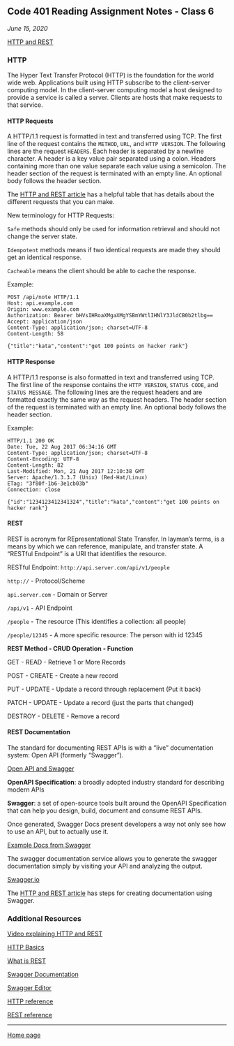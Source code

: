 ## Code 401 Reading Assignment Notes - Class 6

_June 15, 2020_

[HTTP and REST](http://codefellows.github.io/code-401-javascript-guide/curriculum/class-06/DISCUSSION.html)

### HTTP

The Hyper Text Transfer Protocol (HTTP) is the foundation for the world wide web. Applications built using HTTP subscribe to the client-server computing model. In the client-server computing model a host designed to provide a service is called a server. Clients are hosts that make requests to that service.

#### HTTP Requests

A HTTP/1.1 request is formatted in text and transferred using TCP. The first line of the request contains the `METHOD`, `URL`, and `HTTP VERSION`. The following lines are the request `HEADERS`. Each header is separated by a newline character. A header is a key value pair separated using a colon. Headers containing more than one value separate each value using a semicolon. The header section of the request is terminated with an empty line. An optional body follows the header section. 

The [HTTP and REST article](http://codefellows.github.io/code-401-javascript-guide/curriculum/class-06/DISCUSSION.html)  has a helpful table that has details about the different requests that you can make.

New terminology for HTTP Requests:

`Safe` methods should only be used for information retrieval and should not change the server state.

`Idempotent` methods means if two identical requests are made they should get an identical response. 

`Cacheable` means the client should be able to cache the response.

Example:
```
POST /api/note HTTP/1.1
Host: api.example.com
Origin: www.example.com
Authorization: Bearer bHVsIHRoaXMgaXMgYSBmYWtlIHNlY3JldCB0b2tlbg==
Accept: application/json
Content-Type: application/json; charset=UTF-8
Content-Length: 58

{"title":"kata","content":"get 100 points on hacker rank"}
```

#### HTTP Response

A HTTP/1.1 response is also formatted in text and transferred using TCP. The first line of the response contains the `HTTP VERSION`, `STATUS CODE`, and `STATUS MESSAGE`. The following lines are the request headers and are formatted exactly the same way as the request headers. The header section of the request is terminated with an empty line. An optional body follows the header section.

Example:

```
HTTP/1.1 200 OK
Date: Tue, 22 Aug 2017 06:34:16 GMT
Content-Type: application/json; charset=UTF-8
Content-Encoding: UTF-8
Content-Length: 82
Last-Modified: Mon, 21 Aug 2017 12:10:38 GMT
Server: Apache/1.3.3.7 (Unix) (Red-Hat/Linux)
ETag: "3f80f-1b6-3e1cb03b"
Connection: close

{"id":"1234123412341324","title":"kata","content":"get 100 points on hacker rank"}
```

#### REST

REST is acronym for REpresentational State Transfer. In layman’s terms, is a means by which we can reference, manipulate, and transfer state. A “RESTful Endpoint” is a URI that identifies the resource.


RESTful Endpoint: `http://api.server.com/api/v1/people`

`http://` - Protocol/Scheme

`api.server.com` - Domain or Server

`/api/v1` - API Endpoint

`/people` - The resource (This identifies a collection: all people)

`/people/12345` - A more specific resource: The person with id 12345

**REST Method - CRUD Operation - Function**

GET - READ - Retrieve 1 or More Records

POST - CREATE	- Create a new record

PUT - UPDATE - Update a record through replacement (Put it back)

PATCH - UPDATE - Update a record (just the parts that changed)

DESTROY - DELETE - Remove a record

#### REST Documentation
The standard for documenting REST APIs is with a “live” documentation system: Open API (formerly “Swagger”).

 [Open API and Swagger](https://swagger.io/docs/specification/about/)

**OpenAPI Specification**: a broadly adopted industry standard for describing modern APIs

**Swagger**: a set of open-source tools built around the OpenAPI Specification that can help you design, build, document and consume REST APIs. 

Once generated, Swagger Docs present developers a way not only see how to use an API, but to actually use it. 

[Example Docs from Swagger](https://app.swaggerhub.com/apis/ahardia/swapi/1.0.0#/)

The swagger documentation service allows you to generate the swagger documentation simply by visiting your API and analyzing the output.

[Swagger.io](https://swagger.io/)

The [HTTP and REST article](http://codefellows.github.io/code-401-javascript-guide/curriculum/class-06/DISCUSSION.html) has steps for creating documentation using Swagger.


### Additional Resources

[Video explaining HTTP and REST](https://www.youtube.com/watch?v=Q-BpqyOT3a8)

[HTTP Basics](https://code.tutsplus.com/tutorials/http-the-protocol-every-web-developer-must-know-part-1--net-31177)

[What is REST](https://code.tutsplus.com/tutorials/http-the-protocol-every-web-developer-must-know-part-1--net-31177)

[Swagger Documentation](https://swagger.io/docs/)

[Swagger Editor](https://editor.swagger.io/)

[HTTP reference](https://code-maze.com/the-http-reference/)

[REST reference](https://www.restapitutorial.com/lessons/httpmethods.html)

---
[Home page](https://marlene-rinker.github.io/reading-notes/)